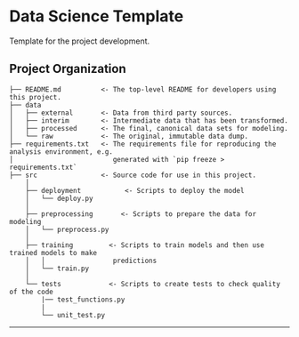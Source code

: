 Data Science Template
==============================

Template for the project development.

Project Organization
------------

    ├── README.md          <- The top-level README for developers using this project.
    ├── data
    │   ├── external       <- Data from third party sources.
    │   ├── interim        <- Intermediate data that has been transformed.
    │   ├── processed      <- The final, canonical data sets for modeling.
    │   └── raw            <- The original, immutable data dump.
    ├── requirements.txt   <- The requirements file for reproducing the analysis environment, e.g.
    │                         generated with `pip freeze > requirements.txt`
    ├── src                <- Source code for use in this project.
        │
        ├── deployment           <- Scripts to deploy the model
        │   └── deploy.py
        │
        ├── preprocessing       <- Scripts to prepare the data for modeling
        │   └── preprocess.py
        │
        ├── training         <- Scripts to train models and then use trained models to make
        │   │                 predictions
        │   └── train.py
        │
        └── tests            <- Scripts to create tests to check quality of the code
            |── test_functions.py
            |
            └── unit_test.py


--------
